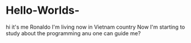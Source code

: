 # Hello-Worlds-

hi it's me Ronaldo I'm living now in Vietnam country
Now I'm starting to study about the programming anu one can guide me?
